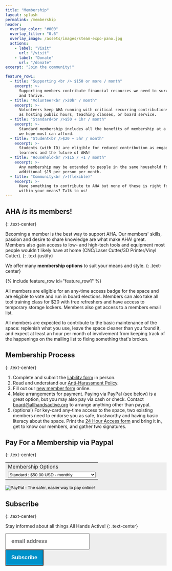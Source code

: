 ```yaml
---
title: "Membership"
layout: splash
permalink: /membership
header:
  overlay_color: "#000"
  overlay_filter: "0.6"
  overlay_image: /assets/images/steam-expo-pano.jpg
  actions:
    - label: "Visit"
      url: "/visit"
    - label: "Donate"
      url: "/donate"
excerpt: "Join the community!"

feature_row1:
  - title: "Supporting <br /> $150 or more / month"
    excerpt: >-
      Supporting members contribute financial resources we need to survive
      and thrive.
  - title: "Volunteer<br />20hr / month"
    excerpt: >-
      Volunteers keep AHA running with critical recurring contributions such
      as hosting public hours, teaching classes, or board service.
  - title: "Standard<br />$50 + 1hr / month"
    excerpt: >-
      Standard membership includes all the benefits of membership at a rate
      we hope most can afford.
  - title: "Student<br />$20 + 5hr / month"
    excerpt: >-
      Students (with ID) are eligible for reduced contribution as engaged
      learners and the future of AHA!
  - title: "Household<br />$15 / +1 / month"
    excerpt: >-
      Any membership may be extended to people in the same household for an
      additional $15 per person per month.
  - title: "Community<br />(flexible)"
    excerpt: >-
      Have something to contribute to AHA but none of these is right for you or
      within your means? Talk to us!
---
```


## AHA _is_ its members!
{: .text-center}

Becoming a member is the best way to support AHA. Our members' skills, passion
and desire to share knowledge are what make AHA!  great. Members also gain
access to low- and high-tech tools and equipment most people wouldn't likely
have at home (CNC/Laser Cutter/3D Printer/Vinyl Cutter).
{: .text-justify}

We offer many **membership options** to suit your means and style.
{: .text-center}

{% include feature_row id="feature_row1" %}

All members are eligible for an any-time access badge for the space and are
eligible to vote and run in board elections. Members can also take all tool
training class for $20 with free refreshers and have access to temporary
storage lockers.  Members also get access to a members email list.

All members are expected to contribute to the basic maintenance of the space:
replenish what you use, leave the space cleaner than you found it, and expect
at least an hour per month of involvement from keeping track of the happenings
on the mailing list to fixing something that's broken.

## Membership Process
{: .text-center}

1. Complete and submit the [liability form](https://drive.google.com/drive/folders/0Bx1lMULI24OBakNmS2dPX2JrQ1U/0B9HAmLuqM06ZY0d2X0dxTDZGbHM/0Bx1lMULI24OBaF9EVnRXeDN5eHc/0B9x4RIcqwUojMTRiQUVSZndfdzg/0B9x4RIcqwUojazRnMkdzNEZ5LTQ/0B9HAmLuqM06ZfnV1NkFxRjFOZ1R5UXNKbVc1VV9FTnZkV0xmNDZxcEdWN1BoSTNPREJFT0U/0B9HAmLuqM06ZfllMS3JWbG02X2hfdHB3WWgyZ1NJWHZDbzJweV94Z1JfY0ZfMmlCVl9QSmM?ltmpl=drive) in person.
2. Read and understand our [Anti-Harassment Policy](https://drive.google.com/file/d/0B7i6sgB2J1X7dy1TQmFuQWdoN2s/view?usp=sharing).
3. Fill out our [new member form](https://docs.google.com/forms/d/e/1FAIpQLSczPCjGqtUpuOh5KWgoJFVucV1DnnZJRZ3dxJx8YHAvMFWZHw/viewform) online.
4. Make arrangements for payment. Paying via PayPal (see below) is a great option, but you may also pay via cash or check. Contact board@allhandsactive.org to arrange anything other than paypal.
5. (optional) For key-card any-time access to the space, two existing members need to endorse you as safe, trustworthy and having basic literacy about the space.  Print the [24 Hour Access form](https://docs.google.com/document/d/1bOipELN00-Rh_3H5WVhtKzXi6ObmuolSrnBh3vZ3V1o/edit) and bring it in, get to know our members, and gather two signatures.

## Pay For a Membership via Paypal
{: .text-center}
<form action="https://www.paypal.com/cgi-bin/webscr" method="post" target="_top">
<input type="hidden" name="cmd" value="_s-xclick">
<input type="hidden" name="hosted_button_id" value="N94ZNTESCVK62">
<table>
<tr><td><input type="hidden" name="on0" value="Membership Options">Membership Options</td></tr><tr><td><select name="os0">
	<option value="Standard">Standard : $50.00 USD - monthly</option>
	<option value="Reduced">Reduced : $20.00 USD - monthly</option>
	<option value="Household add-on">Household add-on : $15.00 USD - monthly</option>
	<option value="Co-Working">Co-Working : $250.00 USD - monthly</option>
</select> </td></tr>
</table>
<input type="hidden" name="currency_code" value="USD">
<input type="image" src="https://www.paypalobjects.com/en_US/i/btn/btn_subscribeCC_LG.gif" border="0" name="submit" alt="PayPal - The safer, easier way to pay online!">
<img alt="" border="0" src="https://www.paypalobjects.com/en_US/i/scr/pixel.gif" width="1" height="1">
</form>


## Subscribe
{: .text-center}

Stay informed about all things All Hands Active!
{: .text-center}

<!-- Begin Mailchimp Signup Form -->
<link href="//cdn-images.mailchimp.com/embedcode/horizontal-slim-10_7.css" rel="stylesheet" type="text/css">
<style type="text/css">
  #mc_embed_signup{background:#eee; clear:left; font:14px Helvetica,Arial,sans-serif; width:100%;}
  form{background:#eee;}
</style>
<div id="mc_embed_signup">
  <form action="https://allhandsactive.us4.list-manage.com/subscribe/post?u=0497c04d5751340fb683e3d14&amp;id=5612521156" method="post" id="mc-embedded-subscribe-form" name="mc-embedded-subscribe-form" class="validate" target="_blank" novalidate>
    <div id="mc_embed_signup_scroll">
      <input type="email" value="" name="EMAIL" class="email" id="mce-EMAIL" placeholder="email address" style="height: 3em;padding: .5em 1em;font-size: 1.2em;font-weight: bold;" required>
      <!-- real people should not fill this in and expect good things - do not remove this or risk form bot signups-->
      <div style="position: absolute; left: -5000px;" aria-hidden="true"><input type="text" name="b_0497c04d5751340fb683e3d14_5612521156" tabindex="-1" value=""></div>
      <div class="clear"><input type="submit" value="Subscribe" name="subscribe" id="mc-embedded-subscribe" class="button" style="background:#0092CA; color:#fff; padding: 0.5em 1em; height: 3em; font-size: 1.2em; font-weight:bold;"></div>
    </div>
  </form>
</div>
